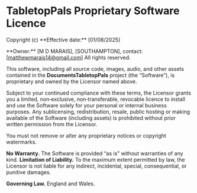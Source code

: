 # TabletopPals Proprietary Software Licence

Copyright (c) \*\*Effective date:\*\* \[01/08/2025]  

\*\*Owner:\*\* \[M D MARAIS], \[SOUTHAMPTON], contact: \[matthewmarais14@gmail.com] All rights reserved.

This software, including all source code, images, audio, and other assets contained in the
**DocumentsTabletopPals** project (the “Software”), is proprietary and owned by the Licensor named above.

Subject to your continued compliance with these terms, the Licensor grants you a limited,
non‑exclusive, non‑transferable, revocable licence to install and use the Software solely for
your personal or internal business purposes. Any sublicensing, redistribution, resale, public
hosting or making available of the Software (including assets) is prohibited without prior
written permission from the Licensor.

You must not remove or alter any proprietary notices or copyright watermarks.

**No Warranty.** The Software is provided “as is” without warranties of any kind.
**Limitation of Liability.** To the maximum extent permitted by law, the Licensor is not liable
for any indirect, incidental, special, consequential, or punitive damages.

**Governing Law.** England and Wales.

